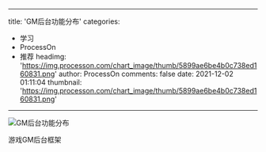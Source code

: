 
---
title: 'GM后台功能分布'
categories: 
 - 学习
 - ProcessOn
 - 推荐
headimg: 'https://img.processon.com/chart_image/thumb/5899ae6be4b0c738ed160831.png'
author: ProcessOn
comments: false
date: 2021-12-02 01:11:04
thumbnail: 'https://img.processon.com/chart_image/thumb/5899ae6be4b0c738ed160831.png'
---

<div>   
<img class="thumb" alt="GM后台功能分布" src="https://img.processon.com/chart_image/thumb/5899ae6be4b0c738ed160831.png" referrerpolicy="no-referrer">
<p>游戏GM后台框架</p>  
</div>
            